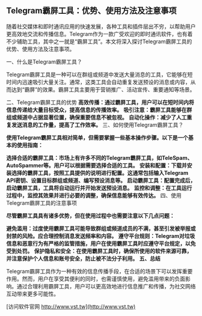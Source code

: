 ## **Telegram霸屏工具：优势、使用方法及注意事项**

随着社交媒体和即时通讯应用的快速发展，各种工具和插件层出不穷，以帮助用户更高效地交流和传播信息。Telegram作为一款广受欢迎的即时通讯软件，也有着不少辅助工具，其中之一就是“霸屏工具”。本文将深入探讨Telegram霸屏工具的优势、使用方法及注意事项。

一、什么是Telegram霸屏工具？

Telegram霸屏工具是一种可以在群组或频道中发送大量消息的工具，它能够在短时间内迅速吸引大量关注。通常，这类工具会自动重复发送预设的消息或内容，从而达到“霸屏”的效果。霸屏工具主要用于营销推广、活动宣传、重要通知等场景。

二、Telegram霸屏工具的优势
**高效传播：通过霸屏工具，用户可以在短时间内将信息传递给大量目标受众，提高信息的传播效率。**
**吸引注意：霸屏工具能够在群组或频道中占据显著位置，确保重要信息不被忽视。**
**自动化操作：减少了人工重复发送消息的工作量，提高了工作效率。**
三、如何使用Telegram霸屏工具？

**使用Telegram霸屏工具相对简单，但需要掌握一些基本操作步骤。以下是一个基本的使用指南：**

**选择合适的霸屏工具：市场上有许多不同的Telegram霸屏工具，如TeleSpam、AutoSpammer等。用户可以根据需要选择合适的工具。**
**安装和配置：下载并安装选择的霸屏工具，按照工具提供的说明进行配置。这通常包括输入Telegram API密钥、设置目标群组或频道、编写预设消息等。**
**启动霸屏工具：配置完成后，启动霸屏工具，工具将自动运行并开始发送预设消息。**
**监控和调整：在工具运行过程中，监控其效果并进行必要的调整，确保信息能够有效传达。**
四、使用Telegram霸屏工具的注意事项

**尽管霸屏工具具有诸多优势，但在使用过程中也需要注意以下几点问题：**

**避免滥用：过度使用霸屏工具可能导致群组或频道成员的不满，甚至引发被举报或封禁的风险。应合理控制消息发送频率和内容。**
**遵守平台规则：Telegram对垃圾信息和恶意行为有严格的监管措施，用户在使用霸屏工具时应遵守平台规定，以免受到处罚。**
**保护隐私和安全：在使用霸屏工具时，确保所使用的软件来源可靠，并注意保护个人信息和账号安全，防止被不法分子利用。**
**五、总结**

Telegram霸屏工具作为一种有效的信息传播手段，在合适的场景下可以发挥重要作用。然而，用户在享受其便利的同时，也需谨慎使用，避免滥用带来的负面影响。通过合理利用霸屏工具，用户可以更高效地进行信息推广和传播，为社交网络互动带来更多可能性。


[访问软件官网 http://www.vst.tw](http://www.vst.tw)
